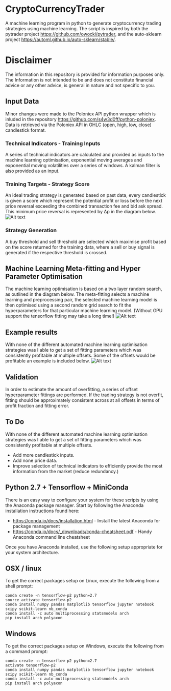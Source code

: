 # CryptoCurrencyTrader
A machine learning program in python to generate cryptocurrency trading strategies using machine learning.
The script is inspired by both the pytrader project https://github.com/owocki/pytrader, and the auto-sklearn project https://automl.github.io/auto-sklearn/stable/. 

# Disclaimer
The information in this repository is provided for information purposes only. The Information is not intended to be and does not constitute financial advice or any other advice, is general in nature and not specific to you.

## Input Data
Minor changes were made to the Poloniex API python wrapper which is inluded in the repository https://github.com/s4w3d0ff/python-poloniex. Data is retrieved via the Poloniex API in OHLC (open, high, low, close) candlestick format.

### Technical Indicators - Training Inputs
A series of technical indicators are calculated and provided as inputs to the machine learning optimisation, exponential moving averages and exponential moving volatilities over a series of windows. A kalman filter is also provided as an input.

### Training Targets - Strategy Score
An ideal trading strategy is generated based on past data, every candlestick is given a score which represent the potential profit or loss before the next price reversal exceeding the combined transaction fee and bid ask spread. This minimum price reversal is represented by Δp in the diagram below.
![Alt text](strategyscore.jpg?raw=true "Optional Title")

### Strategy Generation
A buy threshold and sell threshold are selected which maximise profit based on the score returned for the training data, where a sell or buy signal is generated if the respective threshold is crossed.

## Machine Learning Meta-fitting and Hyper Parameter Optimisation
The machine learning optimisation is based on a two layer random search, as outlined in the diagram below. The meta-fitting selects a machine learning and preprocessing pair, the selected machine learning model is then optimised using a second random grid search to fit the hyperparameters for that particular machine learning model. (Without GPU support the tensorflow fitting may take a long time!)
![Alt text](ML_Flowchart.png?raw=true "Optional Title")

## Example results
With none of the different automated machine learning optimisation strategies was I able to get a set of fitting parameters which was consistently profitable at multiple offsets. Some of the offsets would be profitable an example is included below.
![Alt text](Fitting_example.png?raw=true "Optional Title")

## Validation
In order to estimate the amount of overfitting, a series of offset hyperparameter fittings are performed. If the trading strategy is not overfit, fitting should be approximately consistent across at all offsets in terms of profit fraction and fitting error.

## To Do
With none of the different automated machine learning optimisation strategies was I able to get a set of fitting parameters which was consistently profitable at multiple offsets.
* Add more candlestick inputs.
* Add none price data.
* Improve selection of technical indicators to efficiently provide the most information from the market (reduce redundancy.)


## Python 2.7 + Tensorflow + MiniConda
There is an easy way to configure your system for these scripts by using the Anaconda package manager. Start by following the Anaconda installation instructions found here:

* https://conda.io/docs/installation.html - Install the latest Anaconda for package management
* https://conda.io/docs/_downloads/conda-cheatsheet.pdf - Handy Anaconda command line cheatsheet

Once you have Anaconda installed, use the following setup appropriate for your system architecture. 

## OSX / linux
To get the correct packages setup on Linux, execute the following from a shell prompt:

    conda create -n tensorflow-p2 python=2.7
    source activate tensorflow-p2
    conda install numpy pandas matplotlib tensorflow jupyter notebook scipy scikit-learn nb_conda  
    conda install -c auto multiprocessing statsmodels arch
    pip install arch polyaxon

## Windows
To get the correct packages setup on Windows, execute the following from a command prompt:

    conda create -n tensorflow-p2 python=2.7
    activate tensorflow-p2
    conda install numpy pandas matplotlib tensorflow jupyter notebook scipy scikit-learn nb_conda  
    conda install -c auto multiprocessing statsmodels arch
    pip install arch polyaxon


